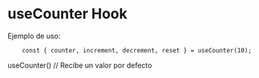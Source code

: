 # useCounter Hook

Ejemplo de uso:
```
    const { counter, increment, decrement, reset } = useCounter(10);
```
useCounter() // Recibe un valor por defecto